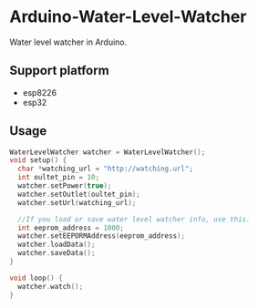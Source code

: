 # Arduino-Water-Level-Watcher

Water level watcher in Arduino.

## Support platform

- esp8226
- esp32

## Usage

```cpp
WaterLevelWatcher watcher = WaterLevelWatcher();
void setup() {
  char *watching_url = "http://watching.url";
  int oultet_pin = 10;
  watcher.setPower(true);
  watcher.setOutlet(oultet_pin);
  watcher.setUrl(watching_url);

  //If you load or save water level watcher info, use this.
  int eeprom_address = 1000;
  watcher.setEEPORMAddress(eeprom_address);
  watcher.loadData();
  watcher.saveData();
}

void loop() {
  watcher.watch();
}
```
